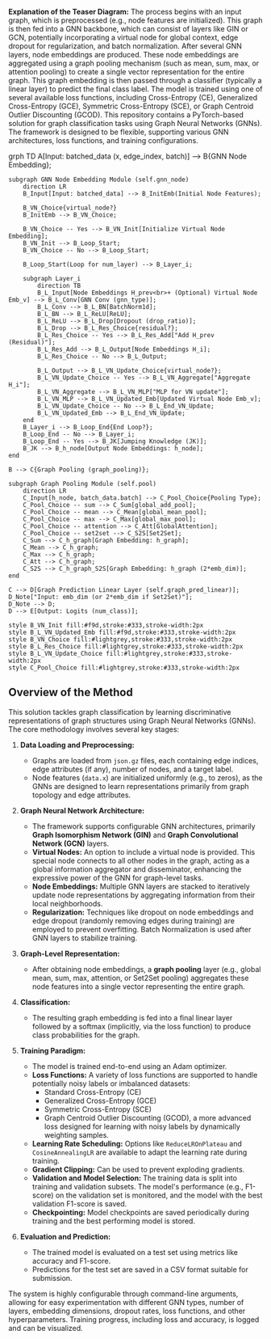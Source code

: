 
**Explanation of the Teaser Diagram:**
The process begins with an input graph, which is preprocessed (e.g., node features are initialized). This graph is then fed into a GNN backbone, which can consist of layers like GIN or GCN, potentially incorporating a virtual node for global context, edge dropout for regularization, and batch normalization. After several GNN layers, node embeddings are produced. These node embeddings are aggregated using a graph pooling mechanism (such as mean, sum, max, or attention pooling) to create a single vector representation for the entire graph. This graph embedding is then passed through a classifier (typically a linear layer) to predict the final class label. The model is trained using one of several available loss functions, including Cross-Entropy (CE), Generalized Cross-Entropy (GCE), Symmetric Cross-Entropy (SCE), or Graph Centroid Outlier Discounting (GCOD).
This repository contains a PyTorch-based solution for graph classification tasks using Graph Neural Networks (GNNs). The framework is designed to be flexible, supporting various GNN architectures, loss functions, and training configurations.

grph TD
    A[Input: batched_data (x, edge_index, batch)] --> B{GNN Node Embedding};

    subgraph GNN Node Embedding Module (self.gnn_node)
        direction LR
        B_Input[Input: batched_data] --> B_InitEmb(Initial Node Features);

        B_VN_Choice{virtual_node?}
        B_InitEmb --> B_VN_Choice;

        B_VN_Choice -- Yes --> B_VN_Init[Initialize Virtual Node Embedding];
        B_VN_Init --> B_Loop_Start;
        B_VN_Choice -- No --> B_Loop_Start;

        B_Loop_Start(Loop for num_layer) --> B_Layer_i;

        subgraph Layer_i
            direction TB
            B_L_Input[Node Embeddings H_prev<br>+ (Optional) Virtual Node Emb_v] --> B_L_Conv[GNN Conv (gnn_type)];
            B_L_Conv --> B_L_BN[BatchNorm1d];
            B_L_BN --> B_L_ReLU[ReLU];
            B_L_ReLU --> B_L_Drop[Dropout (drop_ratio)];
            B_L_Drop --> B_L_Res_Choice{residual?};
            B_L_Res_Choice -- Yes --> B_L_Res_Add["Add H_prev (Residual)"];
            B_L_Res_Add --> B_L_Output[Node Embeddings H_i];
            B_L_Res_Choice -- No --> B_L_Output;

            B_L_Output --> B_L_VN_Update_Choice{virtual_node?};
            B_L_VN_Update_Choice -- Yes --> B_L_VN_Aggregate["Aggregate H_i"];
            B_L_VN_Aggregate --> B_L_VN_MLP["MLP for VN update"];
            B_L_VN_MLP --> B_L_VN_Updated_Emb[Updated Virtual Node Emb_v];
            B_L_VN_Update_Choice -- No --> B_L_End_VN_Update;
            B_L_VN_Updated_Emb --> B_L_End_VN_Update;
        end
        B_Layer_i --> B_Loop_End{End Loop?};
        B_Loop_End -- No --> B_Layer_i;
        B_Loop_End -- Yes --> B_JK[Jumping Knowledge (JK)];
        B_JK --> B_h_node[Output Node Embeddings: h_node];
    end

    B --> C{Graph Pooling (graph_pooling)};

    subgraph Graph Pooling Module (self.pool)
        direction LR
        C_Input[h_node, batch_data.batch] --> C_Pool_Choice{Pooling Type};
        C_Pool_Choice -- sum --> C_Sum[global_add_pool];
        C_Pool_Choice -- mean --> C_Mean[global_mean_pool];
        C_Pool_Choice -- max --> C_Max[global_max_pool];
        C_Pool_Choice -- attention --> C_Att[GlobalAttention];
        C_Pool_Choice -- set2set --> C_S2S[Set2Set];
        C_Sum --> C_h_graph[Graph Embedding: h_graph];
        C_Mean --> C_h_graph;
        C_Max --> C_h_graph;
        C_Att --> C_h_graph;
        C_S2S --> C_h_graph_S2S[Graph Embedding: h_graph (2*emb_dim)];
    end

    C --> D[Graph Prediction Linear Layer (self.graph_pred_linear)];
    D_Note["Input: emb_dim (or 2*emb_dim if Set2Set)"];
    D_Note --> D;
    D --> E[Output: Logits (num_class)];

    style B_VN_Init fill:#f9d,stroke:#333,stroke-width:2px
    style B_L_VN_Updated_Emb fill:#f9d,stroke:#333,stroke-width:2px
    style B_VN_Choice fill:#lightgrey,stroke:#333,stroke-width:2px
    style B_L_Res_Choice fill:#lightgrey,stroke:#333,stroke-width:2px
    style B_L_VN_Update_Choice fill:#lightgrey,stroke:#333,stroke-width:2px
    style C_Pool_Choice fill:#lightgrey,stroke:#333,stroke-width:2px
## Overview of the Method

This solution tackles graph classification by learning discriminative representations of graph structures using Graph Neural Networks (GNNs). The core methodology involves several key stages:

1.  **Data Loading and Preprocessing:**
    *   Graphs are loaded from `json.gz` files, each containing edge indices, edge attributes (if any), number of nodes, and a target label.
    *   Node features (`data.x`) are initialized uniformly (e.g., to zeros), as the GNNs are designed to learn representations primarily from graph topology and edge attributes.

2.  **Graph Neural Network Architecture:**
    *   The framework supports configurable GNN architectures, primarily **Graph Isomorphism Network (GIN)** and **Graph Convolutional Network (GCN)** layers.
    *   **Virtual Nodes:** An option to include a virtual node is provided. This special node connects to all other nodes in the graph, acting as a global information aggregator and disseminator, enhancing the expressive power of the GNN for graph-level tasks.
    *   **Node Embeddings:** Multiple GNN layers are stacked to iteratively update node representations by aggregating information from their local neighborhoods.
    *   **Regularization:** Techniques like dropout on node embeddings and edge dropout (randomly removing edges during training) are employed to prevent overfitting. Batch Normalization is used after GNN layers to stabilize training.

3.  **Graph-Level Representation:**
    *   After obtaining node embeddings, a **graph pooling** layer (e.g., global mean, sum, max, attention, or Set2Set pooling) aggregates these node features into a single vector representing the entire graph.

4.  **Classification:**
    *   The resulting graph embedding is fed into a final linear layer followed by a softmax (implicitly, via the loss function) to produce class probabilities for the graph.

5.  **Training Paradigm:**
    *   The model is trained end-to-end using an Adam optimizer.
    *   **Loss Functions:** A variety of loss functions are supported to handle potentially noisy labels or imbalanced datasets:
        *   Standard Cross-Entropy (CE)
        *   Generalized Cross-Entropy (GCE)
        *   Symmetric Cross-Entropy (SCE)
        *   Graph Centroid Outlier Discounting (GCOD), a more advanced loss designed for learning with noisy labels by dynamically weighting samples.
    *   **Learning Rate Scheduling:** Options like `ReduceLROnPlateau` and `CosineAnnealingLR` are available to adapt the learning rate during training.
    *   **Gradient Clipping:** Can be used to prevent exploding gradients.
    *   **Validation and Model Selection:** The training data is split into training and validation subsets. The model's performance (e.g., F1-score) on the validation set is monitored, and the model with the best validation F1-score is saved.
    *   **Checkpointing:** Model checkpoints are saved periodically during training and the best performing model is stored.

6.  **Evaluation and Prediction:**
    *   The trained model is evaluated on a test set using metrics like accuracy and F1-score.
    *   Predictions for the test set are saved in a CSV format suitable for submission.
  
    
The system is highly configurable through command-line arguments, allowing for easy experimentation with different GNN types, number of layers, embedding dimensions, dropout rates, loss functions, and other hyperparameters. Training progress, including loss and accuracy, is logged and can be visualized.



